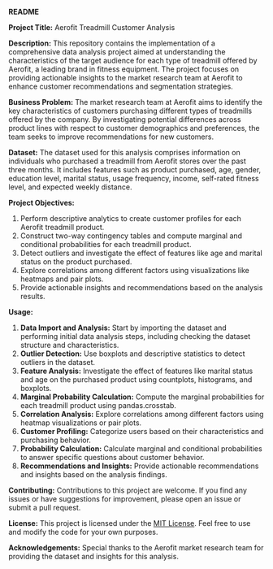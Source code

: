 **README**

**Project Title:** Aerofit Treadmill Customer Analysis

**Description:**
This repository contains the implementation of a comprehensive data analysis project aimed at understanding the characteristics of the target audience for each type of treadmill offered by Aerofit, a leading brand in fitness equipment. The project focuses on providing actionable insights to the market research team at Aerofit to enhance customer recommendations and segmentation strategies.

**Business Problem:**
The market research team at Aerofit aims to identify the key characteristics of customers purchasing different types of treadmills offered by the company. By investigating potential differences across product lines with respect to customer demographics and preferences, the team seeks to improve recommendations for new customers.

**Dataset:**
The dataset used for this analysis comprises information on individuals who purchased a treadmill from Aerofit stores over the past three months. It includes features such as product purchased, age, gender, education level, marital status, usage frequency, income, self-rated fitness level, and expected weekly distance.

**Project Objectives:**
1. Perform descriptive analytics to create customer profiles for each Aerofit treadmill product.
2. Construct two-way contingency tables and compute marginal and conditional probabilities for each treadmill product.
3. Detect outliers and investigate the effect of features like age and marital status on the product purchased.
4. Explore correlations among different factors using visualizations like heatmaps and pair plots.
5. Provide actionable insights and recommendations based on the analysis results.

**Usage:**
1. **Data Import and Analysis:** Start by importing the dataset and performing initial data analysis steps, including checking the dataset structure and characteristics.
2. **Outlier Detection:** Use boxplots and descriptive statistics to detect outliers in the dataset.
3. **Feature Analysis:** Investigate the effect of features like marital status and age on the purchased product using countplots, histograms, and boxplots.
4. **Marginal Probability Calculation:** Compute the marginal probabilities for each treadmill product using pandas.crosstab.
5. **Correlation Analysis:** Explore correlations among different factors using heatmap visualizations or pair plots.
6. **Customer Profiling:** Categorize users based on their characteristics and purchasing behavior.
7. **Probability Calculation:** Calculate marginal and conditional probabilities to answer specific questions about customer behavior.
8. **Recommendations and Insights:** Provide actionable recommendations and insights based on the analysis findings.

**Contributing:**
Contributions to this project are welcome. If you find any issues or have suggestions for improvement, please open an issue or submit a pull request.

**License:**
This project is licensed under the [MIT License](https://opensource.org/licenses/MIT). Feel free to use and modify the code for your own purposes.

**Acknowledgements:**
Special thanks to the Aerofit market research team for providing the dataset and insights for this analysis.


